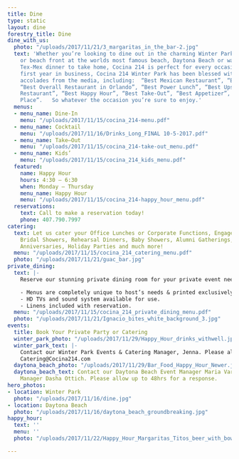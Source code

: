 ```yaml
---
title: Dine
type: static
layout: dine
forestry_title: Dine
dine_with_us:
  photo: "/uploads/2017/11/21/3_margaritas_in_the_bar-2.jpg"
  text: 'Whether you’re looking to dine out in the charming Winter Park Historic District
    or beach front at the worlds most famous beach, Daytona Beach or want an authentic
    Tex-Mex dinner to take home, Cocina 214 is perfect for every occasion. Since its’
    first year in business, Cocina 214 Winter Park has been blessed with numerous
    accolades from the media, including:  “Best Mexican Restaurant”, “Best Tex-Mex”,
    “Best Overall Restaurant in Orlando”, “Best Power Lunch”, “Best Upscale Casual
    Restaurant”, “Best Happy Hour”, “Best Take-Out”, “Best Appetizer”, and “Best Family
    Place”.   So whatever the occasion you’re sure to enjoy.'
  menus:
  - menu_name: Dine-In
    menu: "/uploads/2017/11/15/cocina_214-menu.pdf"
  - menu_name: Cocktail
    menu: "/uploads/2017/11/16/Drinks_Long_FINAL 10-5-2017.pdf"
  - menu_name: Take–Out
    menu: "/uploads/2017/11/15/cocina_214-take-out_menu.pdf"
  - menu_name: Kids’
    menu: "/uploads/2017/11/15/cocina_214_kids_menu.pdf"
  featured:
    name: Happy Hour
    hours: 4:30 – 6:30
    when: Monday – Thursday
    menu_name: Happy Hour
    menu: "/uploads/2017/11/15/cocina_214-happy_hour_menu.pdf"
  reservations:
    text: Call to make a reservation today!
    phone: 407.790.7997
catering:
  text: Let us cater your Office Lunches or Corporate Functions, Engagement Parties,
    Bridal Showers, Rehearsal Dinners, Baby Showers, Alumni Gatherings, Birthdays,
    Anniversaries, Holiday Parties and much more!
  menu: "/uploads/2017/11/15/cocina_214_catering_menu.pdf"
  photo: "/uploads/2017/11/21/guac_bar.jpg"
private_dining:
  text: |-
    Reserve our stunning private dining room for your private event needs, from personal to business.

    - Menus are completely unique to host’s needs & printed exclusively for your event.
    - HD TVs and sound system available for use.
    - Linens included with reservation.
  menu: "/uploads/2017/11/15/cocina_214_private_dining_menu.pdf"
  photo: "/uploads/2017/11/21/Ignacio_bites_white_background_3.jpg"
events:
  title: Book Your Private Party or Catering
  winter_park_photo: "/uploads/2017/11/29/Happy_Hour_drinks_withwell.jpg"
  winter_park_text: |-
    Contact our Winter Park Events & Catering Manager, Jenna. Please allow up to 48hrs for a response.
    Catering@Cocina214.com
  daytona_beach_photo: "/uploads/2017/11/29/Bar_Food_Happy_Hour_Newer.jpg"
  daytona_beach_text: Contact our Daytona Beach Event Manager Maria Varon or our Catering
    Manager Dasha Ottich. Please allow up to 48hrs for a response.
hero_photos:
- location: Winter Park
  photo: "/uploads/2017/11/16/dine.jpg"
- location: Daytona Beach
  photo: "/uploads/2017/11/16/daytona_beach_groundbreaking.jpg"
happy_hour:
  text: ''
  menu: ''
  photo: "/uploads/2017/11/22/Happy_Hour_Margaritas_Titos_beer_with_bowl_of_limes.jpg"

---
```

